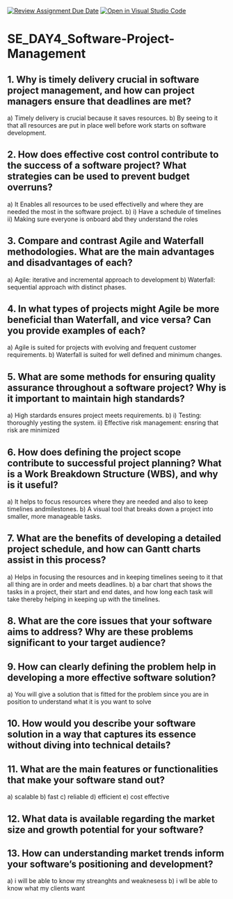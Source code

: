 [![Review Assignment Due Date](https://classroom.github.com/assets/deadline-readme-button-22041afd0340ce965d47ae6ef1cefeee28c7c493a6346c4f15d667ab976d596c.svg)](https://classroom.github.com/a/9pw6JKcu)
[![Open in Visual Studio Code](https://classroom.github.com/assets/open-in-vscode-2e0aaae1b6195c2367325f4f02e2d04e9abb55f0b24a779b69b11b9e10269abc.svg)](https://classroom.github.com/online_ide?assignment_repo_id=18511380&assignment_repo_type=AssignmentRepo)
# SE_DAY4_Software-Project-Management
## 1. Why is timely delivery crucial in software project management, and how can project managers ensure that deadlines are met?
a) Timely delivery is crucial because it saves resources.
b) By seeing to it that all resources are put in place well before work starts on software development.

## 2. How does effective cost control contribute to the success of a software project? What strategies can be used to prevent budget overruns?
a) It Enables all resources to be used effectivelly and where they are needed the most in the software project.
b) i) Have a schedule of timelines
  ii) Making sure everyone is onboard abd they understand the roles

## 3. Compare and contrast Agile and Waterfall methodologies. What are the main advantages and disadvantages of each?
a) Agile: iterative and incremental approach to development
b) Waterfall: sequential approach with distinct phases.

## 4. In what types of projects might Agile be more beneficial than Waterfall, and vice versa? Can you provide examples of each?
a) Agile is suited for projects with evolving and frequent customer requirements.
b) Waterfall is suited for well defined and minimum changes.

## 5. What are some methods for ensuring quality assurance throughout a software project? Why is it important to maintain high standards?
a) High stardards ensures project meets requirements.
b) i) Testing: thoroughly yesting the system.
  ii) Effective risk management: ensring that risk are minimized

## 6. How does defining the project scope contribute to successful project planning? What is a Work Breakdown Structure (WBS), and why is it useful?
a) It helps to focus resources where they are needed and also to keep timelines andmilestones.
b) A visual tool that breaks down a project into smaller, more manageable tasks.


## 7. What are the benefits of developing a detailed project schedule, and how can Gantt charts assist in this process?
a) Helps in focusing the resources and in keeping timelines seeing to it that all thing are in order and meets deadlines.
b) a bar chart that shows the tasks in a project, their start and end dates, and how long each task will take thereby helping in keeping up with the timelines.

## 8. What are the core issues that your software aims to address? Why are these problems significant to your target audience?
## 9. How can clearly defining the problem help in developing a more effective software solution?
a) You will give a solution that is fitted for the problem since you are in position to understand what it is you want to solve

## 10. How would you describe your software solution in a way that captures its essence without diving into technical details?

## 11. What are the main features or functionalities that make your software stand out?
a) scalable
b) fast 
c) reliable
d) efficient
e) cost effective
## 12. What data is available regarding the market size and growth potential for your software?
## 13. How can understanding market trends inform your software’s positioning and development?
a) i will be able to know my streanghts and weaknesess
b) i wll be able to know what my clients want
